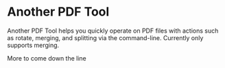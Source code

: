 Another PDF Tool
================

Another PDF Tool helps you quickly operate on PDF files with actions such as rotate, merging, and splitting via the command-line. Currently only supports merging.

More to come down the line